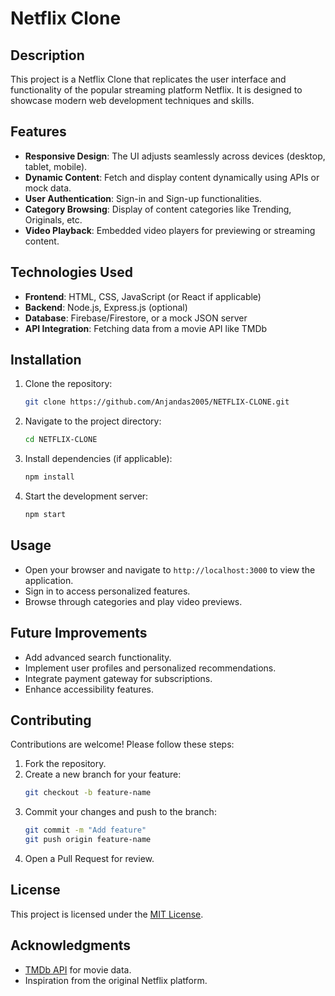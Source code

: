# Netflix Clone

## Description
This project is a Netflix Clone that replicates the user interface and functionality of the popular streaming platform Netflix. It is designed to showcase modern web development techniques and skills.

## Features
- **Responsive Design**: The UI adjusts seamlessly across devices (desktop, tablet, mobile).
- **Dynamic Content**: Fetch and display content dynamically using APIs or mock data.
- **User Authentication**: Sign-in and Sign-up functionalities.
- **Category Browsing**: Display of content categories like Trending, Originals, etc.
- **Video Playback**: Embedded video players for previewing or streaming content.

## Technologies Used
- **Frontend**: HTML, CSS, JavaScript (or React if applicable)
- **Backend**: Node.js, Express.js (optional)
- **Database**: Firebase/Firestore, or a mock JSON server
- **API Integration**: Fetching data from a movie API like TMDb

## Installation
1. Clone the repository:
   ```bash
   git clone https://github.com/Anjandas2005/NETFLIX-CLONE.git
   ```
2. Navigate to the project directory:
   ```bash
   cd NETFLIX-CLONE
   ```
3. Install dependencies (if applicable):
   ```bash
   npm install
   ```
4. Start the development server:
   ```bash
   npm start
   ```

## Usage
- Open your browser and navigate to `http://localhost:3000` to view the application.
- Sign in to access personalized features.
- Browse through categories and play video previews.

## Future Improvements
- Add advanced search functionality.
- Implement user profiles and personalized recommendations.
- Integrate payment gateway for subscriptions.
- Enhance accessibility features.

## Contributing
Contributions are welcome! Please follow these steps:
1. Fork the repository.
2. Create a new branch for your feature:
   ```bash
   git checkout -b feature-name
   ```
3. Commit your changes and push to the branch:
   ```bash
   git commit -m "Add feature"
   git push origin feature-name
   ```
4. Open a Pull Request for review.

## License
This project is licensed under the [MIT License](LICENSE).

## Acknowledgments
- [TMDb API](https://www.themoviedb.org/documentation/api) for movie data.
- Inspiration from the original Netflix platform.
